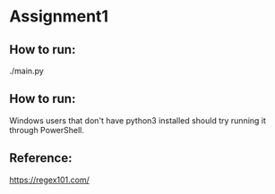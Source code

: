 # Assignment1

## How to run: 
./main.py 

## How to run: 
Windows users that don't have python3 installed should try running it through PowerShell.

## Reference: 
https://regex101.com/
